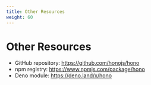 ```yaml
---
title: Other Resources
weight: 60
---
```


# Other Resources

* GitHub repository: <a href="https://github.com/honojs/hono">https://github.com/honojs/hono</a>
* npm registry: <a href="https://www.npmjs.com/package/hono">https://www.npmjs.com/package/hono</a>
* Deno module: <a href="https://deno.land/x/hono">https://deno.land/x/hono</a>
